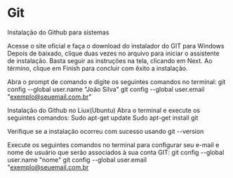 # Git
Instalação do Github para sistemas


Acesse o site oficial e faça o download do instalador do GIT para Windows 
Depois de baixado, clique duas vezes no arquivo para iniciar o assistente de instalação. Basta seguir as instruções na tela, clicando em Next. Ao término, clique em Finish para concluir com êxito a instalação.

Abra o prompt de comando e digite os seguintes comandos no terminal:
git config --global user.name "João Silva"
git config --global user.email "exemplo@seuemail.com.br"


Instalação do Github no Liux(Ubuntu)
Abra o terminal e execute os seguintes comandos:
Sudo apt-get update 
Sudo apt-get install git

Verifique se a instalação ocorreu com sucesso usando git --version

Execute os seguintes comandos no terminal para configurar seu e-mail e nome de usuário que serão associados à sua conta GIT:
git config --global user.name "nome"
git config --global user.email "exemplo@seuemail.com.br
